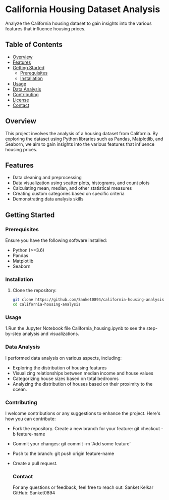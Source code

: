 # California Housing Dataset Analysis

Analyze the California housing dataset to gain insights into the various features that influence housing prices.

## Table of Contents
- [Overview](#overview)
- [Features](#features)
- [Getting Started](#getting-started)
  - [Prerequisites](#prerequisites)
  - [Installation](#installation)
- [Usage](#usage)
- [Data Analysis](#data-analysis)
- [Contributing](#contributing)
- [License](#license)
- [Contact](#contact)

## Overview

This project involves the analysis of a housing dataset from California. By exploring the dataset using Python libraries such as Pandas, Matplotlib, and Seaborn, we aim to gain insights into the various features that influence housing prices.

## Features

- Data cleaning and preprocessing
- Data visualization using scatter plots, histograms, and count plots
- Calculating mean, median, and other statistical measures
- Creating custom categories based on specific criteria
- Demonstrating data analysis skills

## Getting Started

### Prerequisites

Ensure you have the following software installed:

- Python (>=3.6)
- Pandas
- Matplotlib
- Seaborn

### Installation

1. Clone the repository:
   ```bash
   git clone https://github.com/Sanket0894/california-housing-analysis.git
   cd california-housing-analysis
### Usage
1.Run the Jupyter Notebook file California_housing.ipynb to see the step-by-step analysis and visualizations.
### Data Analysis
I performed data analysis on various aspects, including:

- Exploring the distribution of housing features
- Visualizing relationships between median income and house values
- Categorizing house sizes based on total bedrooms
- Analyzing the distribution of houses based on their proximity to the ocean.
### Contributing
 I welcome contributions or any suggestions to enhance the project. Here's how you can 
 contribute:

- Fork the repository.
 Create a new branch for your feature: git checkout -b feature-name
- Commit your changes: git commit -m 'Add some feature'
- Push to the branch: git push origin feature-name
- Create a pull request.

  ### Contact
   For any questions or feedback, feel free to reach out:
    Sanket Kelkar
    GitHub: Sanket0894
